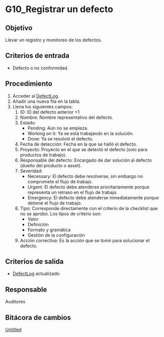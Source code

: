 # G10_Registrar un defecto

## **Objetivo**

Llevar un registro y monitoreo de los defectos.

## **Criterios de entrada**

- Defecto o no conformidad.

## **Procedimiento**

1. Acceder al [DefectLog](../../DefectLog%20f78724bec45744b3b5627fda80160521.md).
2. Añadir una nueva fila en la tabla.
3. Llena los siguientes campos:
    1. ID: ID del defecto anterior +1
    2. Nombre: Nombre representativo del defecto.
    3. Estado:
        - Pending: Aún no se empieza.
        - Working on it: Ya se está trabajando en la solución.
        - Done: Ya se resolvió el defecto.
    4. Fecha de detección: Fecha en la que se halló el defecto.
    5. Proyecto: Proyecto en el que se detectó el defecto (solo para productos de trabajo).
    6. Responsable del defecto: Encargado de dar solución al defecto (dueño del producto o asset).
    7. Severidad:
        - Necessary: El defecto debe resolverse, sin embargo no compromete el flujo de trabajo.
        - Urgent: El defecto debe atenderse prioritariamente porque representa un retraso en el flujo de trabajo.
        - Emergency: El defecto debe atenderse inmediatamente porque detiene el flujo de trabajo.
    8. Tipo: Corresponde directamente con el criterio de la checklist que no se aprobó. Los tipos de criterio son:
        - Valor
        - Definición
        - Formato y gramática
        - Gestión de la configuración
    9. Acción correctiva: Es la acción que se tomó para solucionar el defecto. 
    

## **Criterios de salida**

- [DefectLog](../../DefectLog%20f78724bec45744b3b5627fda80160521.md) actualizado

## **Responsable**

Auditores

## Bitácora de cambios

[Untitled](G10_Registrar%20un%20defecto%20b4264c111ef94064b4a19744c3aee61e/Untitled%20Database%20b1352e6b9c9b46d3ab29796f3c3e11ad.csv)